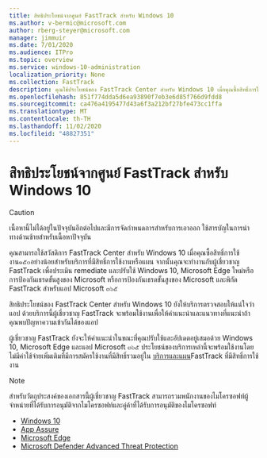 ```yaml
---
title: สิทธิประโยชน์จากศูนย์ FastTrack สำหรับ Windows 10
ms.author: v-bermic@microsoft.com
author: rberg-steyer@microsoft.com
manager: jimmuir
ms.date: 7/01/2020
ms.audience: ITPro
ms.topic: overview
ms.service: windows-10-administration
localization_priority: None
ms.collection: FastTrack
description: คุณใช้ประโยชน์ของ FastTrack Center สำหรับ Windows 10 เมื่อคุณซื้อสิทธิ์การใช้งาน๑๕๐อย่าง  *น้อย*  สำหรับบริการที่มีสิทธิ์การใช้งานหรือแผน
ms.openlocfilehash: 851f774dda5d6ea93890f7eb3e6d85f766d9fdd8
ms.sourcegitcommit: ca476a4195477d43a6f3a212bf27bfe473cc1ffa
ms.translationtype: MT
ms.contentlocale: th-TH
ms.lasthandoff: 11/02/2020
ms.locfileid: "48827351"
---
```

# <a name="fasttrack-center-benefit-for-windows-10"></a>สิทธิประโยชน์จากศูนย์ FastTrack สำหรับ Windows 10

> [!CAUTION]
> เนื้อหานี้ไม่ได้อยู่ในปัจจุบันอีกต่อไปและมีการจัดกำหนดการสำหรับการเอาออก ใช้สารบัญในการนำทางด้านซ้ายสำหรับเนื้อหาปัจจุบัน

คุณสามารถใช้สวัสดิการ FastTrack Center สำหรับ Windows 10 เมื่อคุณซื้อสิทธิ์การใช้งาน๑๕๐อย่างน้อยสำหรับบริการที่มีสิทธิ์การใช้งานหรือแผน จากนั้นคุณจะทำงานกับผู้เชี่ยวชาญ FastTrack เพื่อประเมิน remediate และปรับใช้ Windows 10, Microsoft Edge ใหม่หรือการป้องกันเธรดขั้นสูงของ Microsoft หรือการป้องกันเธรดขั้นสูงของ Microsoft และพิกัด FastTrack สำหรับแอป Microsoft ๓๖๕ 

สิทธิประโยชน์ของ FastTrack Center สำหรับ Windows 10 ยังให้บริการตรวจสอบให้แน่ใจว่าแอป ด้วยบริการนี้ผู้เชี่ยวชาญ FastTrack จะพร้อมใช้งานเพื่อให้คำแนะนำและแนวทางที่แนะนำถ้าคุณพบปัญหาความเข้ากันได้ของแอป 

ผู้เชี่ยวชาญ FastTrack ยังจะให้คำแนะนำในขณะที่คุณปรับใช้และอัปเดตอยู่เสมอด้วย Windows 10, Microsoft Edge และแอป Microsoft ๓๖๕ ประโยชน์ของบริการเหล่านี้จะพร้อมใช้งานโดยไม่มีค่าใช้จ่ายเพิ่มเติมที่มีการสมัครใช้งานที่มีสิทธิ์รวมอยู่ใน [บริการและแผน](M365-eligible-services-and-plans.md)FastTrack ที่มีสิทธิ์การใช้งาน
  
> [!NOTE]
> สำหรับวัตถุประสงค์ของเอกสารนี้ผู้เชี่ยวชาญ FastTrack สามารถรวมพนักงานของไมโครซอฟท์ผู้จำหน่ายที่ได้รับการอนุมัติจากไมโครซอฟท์และคู่ค้าที่ได้รับการอนุมัติของไมโครซอฟท์ 
    
- [Windows 10](Win-10-windows-10.md)
- [App Assure](Win-10-app-assure.md)
- [Microsoft Edge](Win-10-microsoft-edge.md)
- [Microsoft Defender Advanced Threat Protection](Win-10-microsoft-defender-atp.md)

